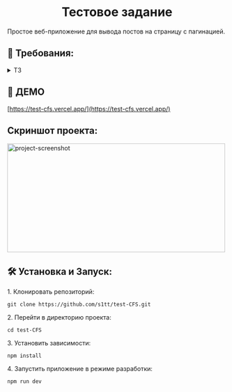 <h1 align="center" id="title">Тестовое задание</h1>

<p id="description">Простое веб-приложение для вывода постов на страницу с пагинацией.</p>

<h2>🧐 Требования:</h2>

<details>
  <summary>ТЗ</summary>
  
1. Используя https://jsonplaceholder.typicode.com/ подтянуть посты
2. Выводить на страницу по 10 постов, реализовать паггинацию
3. Сделать страницу отдельного поста и переход на нее
4. Для минимальной стилизации использовать StyledComponents
5. Для запросов использовать tanstack query
6. Для инициализации проекта использовать Vite
7. Основы стека - React/Ts
8. В коде не должно быть any, в консоли ошибок

Постарайтесь продемонстрировать максимально оптимальную структуру и чистый код

В качестве дополнительных требований:

1. Реализовать поиск по постам
2. Следовать принципам FSD

</details>

<h2>🚀 ДЕМО</h2>

[https://test-cfs.vercel.app/](https://test-cfs.vercel.app/)

<h2>Скриншот проекта:</h2>

<img src="https://github.com/s1tt/test-CFS/assets/40265221/c89849e9-742f-40bb-9221-b122b1d88a5b" alt="project-screenshot" width="500" height="250/">

<h2>🛠️ Установка и Запуск:</h2>

<p>1. Клонировать репозиторий:</p>

```
git clone https://github.com/s1tt/test-CFS.git
```

<p>2. Перейти в директорию проекта:</p>

```
cd test-CFS
```

<p>3. Установить зависимости:</p>

```
npm install
```

<p>4. Запустить приложение в режиме разработки:</p>

```
npm run dev
```
